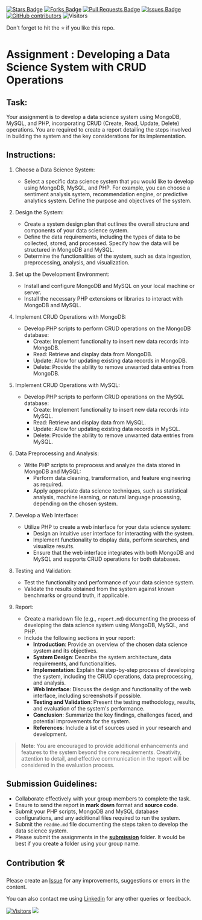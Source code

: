 <a href="https://github.com/drshahizan/special-topic-data-engineering/stargazers"><img src="https://img.shields.io/github/stars/drshahizan/special-topic-data-engineering" alt="Stars Badge"/></a>
<a href="https://github.com/drshahizan/special-topic-data-engineering/network/members"><img src="https://img.shields.io/github/forks/drshahizan/special-topic-data-engineering" alt="Forks Badge"/></a>
<a href="https://github.com/drshahizan/special-topic-data-engineering/pulls"><img src="https://img.shields.io/github/issues-pr/drshahizan/special-topic-data-engineering" alt="Pull Requests Badge"/></a>
<a href="https://github.com/drshahizan/special-topic-data-engineering/issues"><img src="https://img.shields.io/github/issues/drshahizan/special-topic-data-engineering" alt="Issues Badge"/></a>
<a href="https://github.com/drshahizan/special-topic-data-engineering/graphs/contributors"><img alt="GitHub contributors" src="https://img.shields.io/github/contributors/drshahizan/special-topic-data-engineering?color=2b9348"></a>
![Visitors](https://api.visitorbadge.io/api/visitors?path=https%3A%2F%2Fgithub.com%2Fdrshahizan%2Fspecial-topic-data-engineering&labelColor=%23d9e3f0&countColor=%23697689&style=flat)

Don't forget to hit the :star: if you like this repo.

# Assignment : Developing a Data Science System with CRUD Operations

## Task:
Your assignment is to develop a data science system using MongoDB, MySQL, and PHP, incorporating CRUD (Create, Read, Update, Delete) operations. You are required to create a report detailing the steps involved in building the system and the key considerations for its implementation.

## Instructions:
1. Choose a Data Science System:
   - Select a specific data science system that you would like to develop using MongoDB, MySQL, and PHP. For example, you can choose a sentiment analysis system, recommendation engine, or predictive analytics system. Define the purpose and objectives of the system.

2. Design the System:
   - Create a system design plan that outlines the overall structure and components of your data science system.
   - Define the data requirements, including the types of data to be collected, stored, and processed. Specify how the data will be structured in MongoDB and MySQL.
   - Determine the functionalities of the system, such as data ingestion, preprocessing, analysis, and visualization.

3. Set up the Development Environment:
   - Install and configure MongoDB and MySQL on your local machine or server.
   - Install the necessary PHP extensions or libraries to interact with MongoDB and MySQL.

4. Implement CRUD Operations with MongoDB:
   - Develop PHP scripts to perform CRUD operations on the MongoDB database:
     - Create: Implement functionality to insert new data records into MongoDB.
     - Read: Retrieve and display data from MongoDB.
     - Update: Allow for updating existing data records in MongoDB.
     - Delete: Provide the ability to remove unwanted data entries from MongoDB.

5. Implement CRUD Operations with MySQL:
   - Develop PHP scripts to perform CRUD operations on the MySQL database:
     - Create: Implement functionality to insert new data records into MySQL.
     - Read: Retrieve and display data from MySQL.
     - Update: Allow for updating existing data records in MySQL.
     - Delete: Provide the ability to remove unwanted data entries from MySQL.

6. Data Preprocessing and Analysis:
   - Write PHP scripts to preprocess and analyze the data stored in MongoDB and MySQL:
     - Perform data cleaning, transformation, and feature engineering as required.
     - Apply appropriate data science techniques, such as statistical analysis, machine learning, or natural language processing, depending on the chosen system.

7. Develop a Web Interface:
   - Utilize PHP to create a web interface for your data science system:
     - Design an intuitive user interface for interacting with the system.
     - Implement functionality to display data, perform searches, and visualize results.
     - Ensure that the web interface integrates with both MongoDB and MySQL and supports CRUD operations for both databases.

8. Testing and Validation:
   - Test the functionality and performance of your data science system.
   - Validate the results obtained from the system against known benchmarks or ground truth, if applicable.

9. Report:
   - Create a markdown file (e.g., `report.md`) documenting the process of developing the data science system using MongoDB, MySQL, and PHP.
   - Include the following sections in your report:
     - **Introduction**: Provide an overview of the chosen data science system and its objectives.
     - **System Design**: Describe the system architecture, data requirements, and functionalities.
     - **Implementation**: Explain the step-by-step process of developing the system, including the CRUD operations, data preprocessing, and analysis.
     - **Web Interface**: Discuss the design and functionality of the web interface, including screenshots if possible.
     - **Testing and Validation**: Present the testing methodology, results, and evaluation of the system's performance.
     - **Conclusion**: Summarize the key findings, challenges faced, and potential improvements for the system.
     - **References**: Include a list of sources used in your research and development.

>**Note**: You are encouraged to provide additional enhancements and features to the system beyond the core requirements. Creativity, attention to detail, and effective communication in the report will be considered in the evaluation process.

## Submission Guidelines:
- Collaborate effectively with your group members to complete the task.
- Ensure to send the report in **mark down** format and **source code**.
- Submit your PHP scripts, MongoDB and MySQL database configurations, and any additional files required to run the system.
- Submit the `readme.md` file documenting the steps taken to develop the data science system.
- Please submit the assignments in the [**submission**](./submission/) folder. It would be best if you create a folder using your group name.

## Contribution 🛠️
Please create an [Issue](https://github.com/drshahizan/special-topic-data-engineering/issues) for any improvements, suggestions or errors in the content.

You can also contact me using [Linkedin](https://www.linkedin.com/in/drshahizan/) for any other queries or feedback.

[![Visitors](https://api.visitorbadge.io/api/visitors?path=https%3A%2F%2Fgithub.com%2Fdrshahizan&labelColor=%23697689&countColor=%23555555&style=plastic)](https://visitorbadge.io/status?path=https%3A%2F%2Fgithub.com%2Fdrshahizan)
![](https://hit.yhype.me/github/profile?user_id=81284918)

